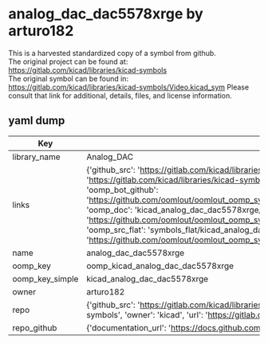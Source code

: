 # analog_dac_dac5578xrge by arturo182  
This is a harvested standardized copy of a symbol from github.  
The original project can be found at:  
https://gitlab.com/kicad/libraries/kicad-symbols  
The original symbol can be found in:
https://gitlab.com/kicad/libraries/kicad-symbols/Video.kicad_sym
Please consult that link for additional, details, files, and license information.  
## yaml dump  
| Key | Value |  
| --- | --- |  
| library_name | Analog_DAC |  
| links | {'github_src': 'https://gitlab.com/kicad/libraries/kicad-symbols/Video.kicad_sym', 'github_src_repo': 'https://gitlab.com/kicad/libraries/kicad-symbols', 'oomp_bot': 'kicad_analog_dac_dac5578xrge/working', 'oomp_bot_github': 'https://github.com/oomlout/oomlout_oomp_symbol_bot/tree/main/kicad_analog_dac_dac5578xrge/working', 'oomp_doc': 'kicad_analog_dac_dac5578xrge/working', 'oomp_doc_github': 'https://github.com/oomlout/oomlout_oomp_symbol_doc/tree/main/kicad_analog_dac_dac5578xrge/working', 'oomp_src_flat': 'symbols_flat/kicad_analog_dac_dac5578xrge/working', 'oomp_src_flat_github': 'https://github.com/oomlout/oomlout_oomp_symbol_src/tree/main/kicad_analog_dac_dac5578xrge/working'} |  
| name | analog_dac_dac5578xrge |  
| oomp_key | oomp_kicad_analog_dac_dac5578xrge |  
| oomp_key_simple | kicad_analog_dac_dac5578xrge |  
| owner | arturo182 |  
| repo | {'github_src': 'https://gitlab.com/kicad/libraries/kicad-symbols/Video.kicad_sym', 'name': 'libraries/kicad-symbols', 'owner': 'kicad', 'url': 'https://gitlab.com/kicad/libraries/kicad-symbols'} |  
| repo_github | {'documentation_url': 'https://docs.github.com/rest/repos/repos#get-a-repository', 'message': 'Not Found'} |  

